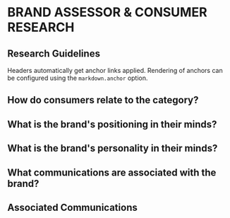 # BRAND ASSESSOR & CONSUMER RESEARCH

## Research Guidelines

Headers automatically get anchor links applied. Rendering of anchors can be configured using the `markdown.anchor` option.

## How do consumers relate to the category?

## What is the brand's positioning in their minds?

## What is the brand's personality in their minds?

## What communications are associated with the brand?

## Associated Communications